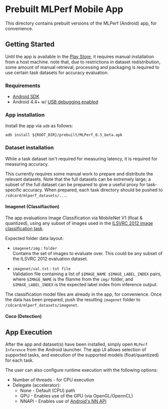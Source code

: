 # Prebuilt MLPerf Mobile App #

This directory contains prebuilt versions of the MLPerf (Android) app, for convenience.

## Getting Started ##

Until the app is available in the [Play Store](https://play.google.com/store?hl=en_US), it requires
manual installation from a host machine. note that, due to restrictions in dataset redistribution,
some amount of manual retrieval, processing and packaging is required to use certain task datasets
for accuracy evaluation.

### Requirements ###

 * [Android SDK](https://developer.android.com/studio)
 * Android 4.4+ w/ [USB debugging enabled](https://developer.android.com/studio/debug/dev-options)

### App installation ###

Install the app via `adb` as follows:

```
adb install ${ROOT_DIR}/prebuilt/MLPerf_0.5_beta.apk
```

### Dataset installation ###

While a task dataset isn't required for measuring latency, it is required for measuring accuracy.

This currently requires some manual work to prepare and distribute the relevant datasets. Note that
the full datasets can be extremely large; a subset of the full dataset can be prepared to give a
useful proxy for task-specific accuracy. When prepared, each task directory should be pushed to
`/sdcard/mlperf_datasets/...`.

#### Imagenet (Classifiaction) ####

The app evaluations Image Classification via MobileNet V1
(float & quantized), using any subset of images used in the
[ILSVRC 2012 image classification task](http://www.image-net.org/challenges/LSVRC/2012/).

Expected folder data layout:

*   `imagenet/img` : `folder` \
    Contains the set of images to evaluate over. This could be any subset of the ILSVRC
    2012 evaluation dataset.

*   `imagenet/val.txt` : `txt file` \
    Validation file containing a list of `$IMAGE_NAME $IMAGE_LABEL_INDEX` pairs,
    where `$IMAGE_NAME` is the filanme from the `img/` folder, and `$IMAGE_LABEL_INDEX` is the
    expected label index from inference output.

The classification model files are already in the app, for convenience. Once the data has been
prepared, push the resulting `imagenet` folder to `/sdcard/mlperf_datasets/imagenet`.

#### Coco (Detection) ####

## App Execution ##

After the app and dataset(s) have been installed, simply open `MLPerf Inference` from the Android launcher. The
app UI allows selection of supported tasks, and execution of the supported models (float/quantized)
for each task.


The user can also configure runtime execution with the following options:
 * Number of threads - for CPU execution
 * Delegate (accelerator):
    * None - Default (CPU) path
    * GPU - Enables use of the GPU (via OpenGL/OpennCL)
    * NNAPI - Enables use of [Android's NN API](https://developer.android.com/ndk/guides/neuralnetworks)
